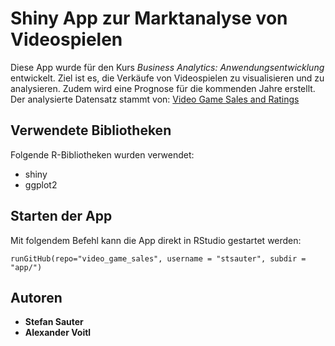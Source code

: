 # Shiny App zur Marktanalyse von Videospielen
Diese App wurde f&uuml;r den Kurs *Business Analytics: Anwendungsentwicklung* entwickelt.
Ziel ist es, die Verk&auml;ufe von Videospielen zu visualisieren und zu analysieren.
Zudem wird eine Prognose f&uuml;r die kommenden Jahre erstellt.
Der analysierte Datensatz stammt von: [Video Game Sales and Ratings](https://www.kaggle.com/kendallgillies/video-game-sales-and-ratings)

## Verwendete Bibliotheken
Folgende R-Bibliotheken wurden verwendet:
* shiny
* ggplot2

## Starten der App
Mit folgendem Befehl kann die App direkt in RStudio gestartet werden:
```
runGitHub(repo="video_game_sales", username = "stsauter", subdir = "app/")
```

## Autoren
* **Stefan Sauter**
* **Alexander Voitl**